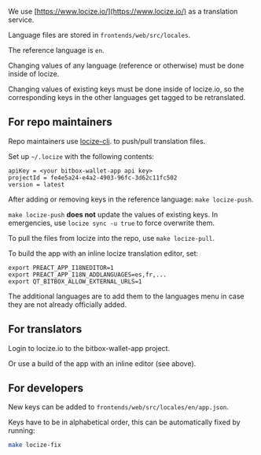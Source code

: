 We use [https://www.locize.io/](https://www.locize.io/) as a translation service.

Language files are stored in `frontends/web/src/locales`.

The reference language is `en`.

Changing values of any language (reference or otherwise) must be done inside of locize.

Changing values of existing keys must be done inside of locize.io, so the corresponding keys in the
other languages get tagged to be retranslated.

## For repo maintainers

Repo maintainers use [locize-cli](https://github.com/locize/locize-cli). to push/pull translation
files.

Set up `~/.locize` with the following contents:

```
apiKey = <your bitbox-wallet-app api key>
projectId = fe4e5a24-e4a2-4903-96fc-3d62c11fc502
version = latest
```

After adding or removing keys in the reference language: `make locize-push`.

`make locize-push` **does not** update the values of existing keys. In emergencies, use
`locize sync -u true` to force overwrite them.

To pull the files from locize into the repo, use `make locize-pull`.

To build the app with an inline locize translation editor, set:

```
export PREACT_APP_I18NEDITOR=1
export PREACT_APP_I18N_ADDLANGUAGES=es,fr,...
export QT_BITBOX_ALLOW_EXTERNAL_URLS=1
```

The additional languages are to add them to the languages menu in case they are not already
officially added.

## For translators

Login to locize.io to the bitbox-wallet-app project.

Or use a build of the app with an inline editor (see above).

## For developers

New keys can be added to `frontends/web/src/locales/en/app.json`.

Keys have to be in alphabetical order, this can be automatically fixed by running:

```bash
make locize-fix
```
